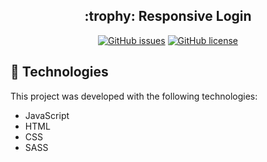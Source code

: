 
<h2 align="Center">
  :trophy: Responsive Login
</h2>

<div align="Center">
  
  [![GitHub issues](https://img.shields.io/github/issues/antonio-moreira-prog/Login-Responsivo)](https://github.com/antonio-moreira-prog/Login-Responsivo/issues)
  [![GitHub license](https://img.shields.io/github/license/antonio-moreira-prog/Login-Responsivo)](https://github.com/antonio-moreira-prog/Login-Responsivo/blob/main/LICENSE)
  
</div>

## :rocket: Technologies
This project was developed with the following technologies:

- JavaScript
- HTML
- CSS
- SASS
